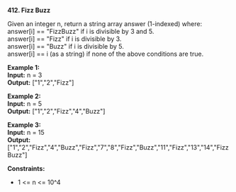 **412. Fizz Buzz**

Given an integer n, return a string array answer (1-indexed) where:  
answer[i] == "FizzBuzz" if i is divisible by 3 and 5.  
answer[i] == "Fizz" if i is divisible by 3.  
answer[i] == "Buzz" if i is divisible by 5.  
answer[i] == i (as a string) if none of the above conditions are true.  

**Example 1:**  
**Input:** n = 3  
**Output:** ["1","2","Fizz"]  

**Example 2:**  
**Input:** n = 5  
**Output:** ["1","2","Fizz","4","Buzz"]  

**Example 3:**  
**Input:** n = 15  
**Output:** ["1","2","Fizz","4","Buzz","Fizz","7","8","Fizz","Buzz","11","Fizz","13","14","FizzBuzz"]  

**Constraints:**  
- 1 <= n <= 10^4  